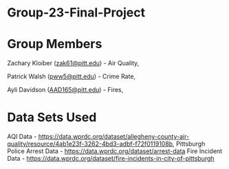 # Group-23-Final-Project



# Group Members
Zachary Kloiber (zak61@pitt.edu) - Air Quality, 

Patrick Walsh (pww5@pitt.edu) - Crime Rate, 

Ayli Davidson (AAD165@pitt.edu) - Fires, 

# Data Sets Used
AQI Data - https://data.wprdc.org/dataset/allegheny-county-air-quality/resource/4ab1e23f-3262-4bd3-adbf-f72f0119108b, 
Pittsburgh Police Arrest Data - https://data.wprdc.org/dataset/arrest-data
Fire Incident Data - https://data.wprdc.org/dataset/fire-incidents-in-city-of-pittsburgh

